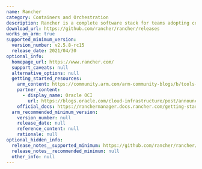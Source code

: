 ```yaml
---
name: Rancher
category: Containers and Orchestration
description: Rancher is a complete software stack for teams adopting containers. It addresses the operational and security challenges of managing multiple Kubernetes clusters.
download_url: https://github.com/rancher/rancher/releases
works_on_arm: true
supported_minimum_version:
  version_number: v2.5.8-rc15
  release_date: 2021/04/30
optional_info:
  homepage_url: https://www.rancher.com/
  support_caveats: null
  alternative_options: null
  getting_started_resources:
    arm_content: https://community.arm.com/arm-community-blogs/b/tools-software-ides-blog/posts/rancher-kubernetes-to-the-edge
    partner_content:
      - display_name: Oracle OCI
        url: https://blogs.oracle.com/cloud-infrastructure/post/announcing-rancher-support-for-kubernetes-clusters-running-on-arm
    official_docs: https://ranchermanager.docs.rancher.com/getting-started/installation-and-upgrade/installation-requirements
  arm_recommended_minimum_version:
    version_number: null
    release_date: null
    reference_content: null
    rationale: null
optional_hidden_info:
  release_notes__supported_minimum: https://github.com/rancher/rancher/releases/tag/v2.5.8-rc15
  release_notes__recommended_minimum: null
  other_info: null
---
```

